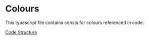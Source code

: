 # Colours
This typescript file contains consts for colours referenced in code.

[Code Structure](docs/Structure.md)